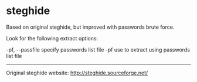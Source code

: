 steghide
========

Based on original steghide, but improved with passwords brute force.

Look for the following extract options:

 -pf, --passfile         specify passwords list file
    -pf <passfile>       use <passfile> to extract using passwords list file

---
Original steghide website: http://steghide.sourceforge.net/

